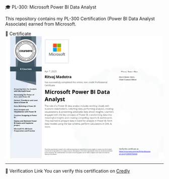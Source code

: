 🎓 PL-300: Microsoft Power BI Data Analyst

This repository contains my PL-300 Certification (Power BI Data Analyst Associate) earned from Microsoft.  


📄 Certificate
![Certificate](Image%20Microsoft%20Power%20BI%20Data%20Analyst%20Certificate.jpg)

---

🔗 Verification Link
You can verify this certification on [Credly](https://www.credly.com/)  
